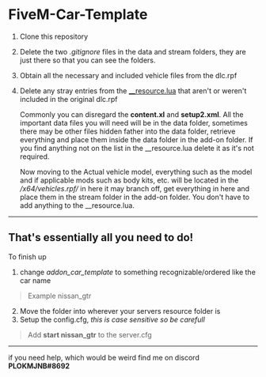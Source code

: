 # FiveM-Car-Template

1. Clone this repository
2. Delete the two *.gitignore* files in the data and stream folders, they are just there so that you can see the folders.
3. Obtain all the necessary and included vehicle files from the dlc.rpf
4. Delete any stray entries from the [__resource.lua](addon_car_template/__resource.lua) that aren't or weren't included in the original dlc.rpf
        
    Commonly you can disregard the **content.xl** and **setup2.xml**. All the important data files you will need will be in the data folder, sometimes there may be other files hidden father into the data folder, retrieve everything and place them inside the data folder in the add-on folder. If you find anything not on the list in the __resource.lua delete it as it's not required. 

    Now moving to the Actual vehicle model, everything such as the model and if applicable mods such as body kits, etc. will be located in the */x64/vehicles.rpf/* in here it may branch off, get everything in here and place them in the stream folder in the add-on folder. You don't have to add anything to the __resource.lua.
____

## That's essentially all you need to do!
To finish up
1. change *addon_car_template* to something recognizable/ordered like the car name
> Example nissan_gtr
2. Move the folder into wherever your servers resource folder is
3. Setup the config.cfg, *this is case sensitive so be carefull*
> Add **start nissan_gtr** to the server.cfg

____
if you need help, which would be weird find me on discord **PLOKMJNB#8692**

